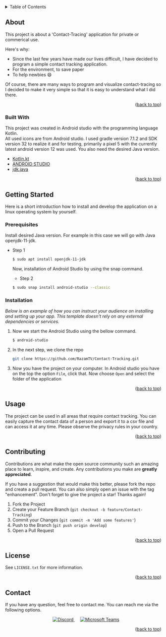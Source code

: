 <details>
  <summary>Table of Contents</summary>
  <ol>
    <li>
      <a href="#about">About The Project</a>
      <ul>
        <li><a href="#built-with">Built With</a></li>
      </ul>
    </li>
    <li>
      <a href="#getting-started">Getting Started</a>
      <ul>
        <li><a href="#prerequisites">Prerequisites</a></li>
        <li><a href="#installation">Installation</a></li>
      </ul>
    </li>
    <li><a href="#usage">Usage</a></li>
    <li><a href="#contributing">Contributing</a></li>
    <li><a href="#license">License</a></li>
    <li><a href="#contact">Contact</a></li>
  </ol>
</details>

## About
This project is about a 'Contact-Tracing' application for private or commerical use.


Here's why:
* Since the last few years have made our lives difficult, I have decided to program a simple contact tracking application.
* For the environment, to save paper
* To help newbies :smile:

Of course, there are many ways to program and visualize contact-tracing so I decided to make it very simple so that it is easy to understand what I did there.

<p align="right">(<a href="#top">back to top</a>)</p>



### Built With

This project was created in Android studio with the programming language Kotlin.</br>
All used icons are from Android studio. I used gradle version 7.1.2 and SDK version 32 to realize it and for testing, primarily a pixel 5 with the currently latest android version 12 was used. You also need the desired Java version.

* [Kotlin.kt](https://kotlinlang.org/)
* [ANDROID STUDIO](https://developer.android.com/studio)
* [jdk.java](https://www.oracle.com/java/technologies/downloads/)

<p align="right">(<a href="#top">back to top</a>)</p>

## Getting Started

Here is a short introduction how to install and develop the application on a linux operating system by yourself.


### Prerequisites

Install desired Java version. For example in this case we will go with Java openjdk-11-jdk.
* Step 1
  ```sh
  $ sudo apt install openjdk-11-jdk
  ```
  
  Now, installation of Android Studio by using the snap command.
  * Step 2
  ```sh
  $ sudo snap install android-studio --classic
  ```

### Installation

_Below is an example of how you can instruct your audience on installing and setting up your app. This template doesn't rely on any external dependencies or services._

1. Now we start the Android Studio using the bellow command.
   ```sh
   $ android-studio
   ```
2. In the next step, we clone the repo
   ```sh
   git clone https://github.com/RazamTV/Contact-Tracking.git
   ```
3. Now you have the project on your computer. In Android studio you have on the top the option `File`, click that. Now choose `Open` and select the folder of the application 

<p align="right">(<a href="#top">back to top</a>)</p>


## Usage

The project can be used in all areas that require contact tracking. You can easily capture the contact data of a person and export it to a csv file and can access it at any time. Please observe the privacy rules in your country.


<p align="right">(<a href="#top">back to top</a>)</p>


## Contributing

Contributions are what make the open source community such an amazing place to learn, inspire, and create. Any contributions you make are **greatly appreciated**.

If you have a suggestion that would make this better, please fork the repo and create a pull request. You can also simply open an issue with the tag "enhancement".
Don't forget to give the project a star! Thanks again!

1. Fork the Project
2. Create your Feature Branch (`git checkout -b feature/Contact-Tracking`)
3. Commit your Changes (`git commit -m 'Add some features'`)
4. Push to the Branch (`git push origin develop`)
5. Open a Pull Request

<p align="right">(<a href="#top">back to top</a>)</p>


## License

See `LICENSE.txt` for more information.

<p align="right">(<a href="#top">back to top</a>)</p>


## Contact

If you have any question, feel free to contact me. You can reach me via the following options.</br>
<p align="center"> 
  &emsp; 
  <a href="https://www.discord.com/users/223528935705673728" target="_blank"> 
    <img alt="Discord" src="https://img.shields.io/badge/Discord-5865F2?style=for-the-badge&logo=discord&logoColor=white">
  </a> 
    &emsp;
  <a href="https://teams.microsoft.com/l/chat/0/0?users=<kevinmirzaian@web.de>" target="_blank"> 
    <img alt="Microsoft Teams" src="https://img.shields.io/badge/Microsoft_Teams-6264A7?style=for-the-badge&logo=microsoft-teams&logoColor=white">
  </a>
</p>

<p align="right">(<a href="#top">back to top</a>)</p>

